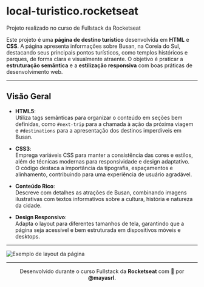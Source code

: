 # local-turistico.rocketseat

Projeto realizado no curso de Fullstack da Rocketseat

Este projeto é uma **página de destino turístico** desenvolvida em **HTML** e **CSS**. A página apresenta informações sobre Busan, na Coreia do Sul, destacando seus principais pontos turísticos, como templos históricos e parques, de forma clara e visualmente atraente. O objetivo é praticar a **estruturação semântica** e a **estilização responsiva** com boas práticas de desenvolvimento web.

---

## Visão Geral

- **HTML5**:  
  Utiliza tags semânticas para organizar o conteúdo em seções bem definidas, como `#next-trip` para a chamada à ação da próxima viagem e `#destinations` para a apresentação dos destinos imperdíveis em Busan.

- **CSS3**:  
  Emprega variáveis CSS para manter a consistência das cores e estilos, além de técnicas modernas para responsividade e design adaptativo.  
  O código destaca a importância da tipografia, espaçamentos e alinhamento, contribuindo para uma experiência de usuário agradável.

- **Conteúdo Rico**:  
  Descreve com detalhes as atrações de Busan, combinando imagens ilustrativas com textos informativos sobre a cultura, história e natureza da cidade.

- **Design Responsivo**:  
  Adapta o layout para diferentes tamanhos de tela, garantindo que a página seja acessível e bem estruturada em dispositivos móveis e desktops.

---

![Exemplo de layout da página](https://github.com/user-attachments/assets/ad94e5ba-63dc-4bd1-87b2-d971ea40db9f)

---

<p align="center">
  Desenvolvido durante o curso Fullstack da <strong>Rocketseat</strong> com 💛 por <strong>@mayasrl</strong>.
</p>
